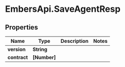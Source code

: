 # EmbersApi.SaveAgentResp

## Properties
Name | Type | Description | Notes
------------ | ------------- | ------------- | -------------
**version** | **String** |  | 
**contract** | **[Number]** |  | 
